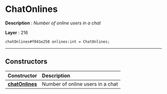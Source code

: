# ChatOnlines

**Description** : *Number of online users in a chat*

**Layer** : 216

```tl
chatOnlines#f041e250 onlines:int = ChatOnlines;
```

---

## Constructors

| Constructor | Description |
| :---: | :--- |
| [**chatOnlines**](constructor/chatOnlines) | Number of online users in a chat |
